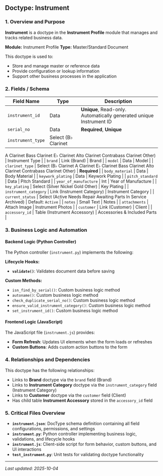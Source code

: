 ## Doctype: Instrument

### 1. Overview and Purpose

**Instrument** is a doctype in the **Instrument Profile** module that manages and tracks related business data.

**Module:** Instrument Profile
**Type:** Master/Standard Document

This doctype is used to:
- Store and manage master or reference data
- Provide configuration or lookup information
- Support other business processes in the application

### 2. Fields / Schema

| Field Name | Type | Description |
|------------|------|-------------|
| `instrument_id` | Data | **Unique**, Read-only. Automatically generated unique Instrument ID |
| `serial_no` | Data | **Required**, **Unique** |
| `instrument_type` | Select (B♭ Clarinet
A Clarinet
Bass Clarinet
E♭ Clarinet
Alto Clarinet
Contrabass Clarinet
Other) | Instrument Type |
| `brand` | Link (Brand) | Brand |
| `model` | Data | Model |
| `clarinet_type` | Select (B♭ Clarinet
A Clarinet
E♭ Clarinet
Bass Clarinet
Alto Clarinet
Contrabass Clarinet
Other) | **Required** |
| `body_material` | Data | Body Material |
| `keywork_plating` | Data | Keywork Plating |
| `pitch_standard` | Data | Pitch Standard |
| `year_of_manufacture` | Int | Year of Manufacture |
| `key_plating` | Select (Silver
Nickel
Gold
Other) | Key Plating |
| `instrument_category` | Link (Instrument Category) | Instrument Category |
| `current_status` | Select (Active
Needs Repair
Awaiting Parts
In Service
Archived) | Default: `Active` |
| `notes` | Small Text | Notes |
| `attachments` | Attach Image | Instrument Photos |
| `customer` | Link (Customer) | Client |
| `accessory_id` | Table (Instrument Accessory) | Accessories & Included Parts |

### 3. Business Logic and Automation

#### Backend Logic (Python Controller)

The Python controller (`instrument.py`) implements the following:

**Lifecycle Hooks:**
- **`validate()`**: Validates document data before saving

**Custom Methods:**
- `isn_find_by_serial()`: Custom business logic method
- `autoname()`: Custom business logic method
- `check_duplicate_serial_no()`: Custom business logic method
- `ensure_valid_instrument_category()`: Custom business logic method
- `set_instrument_id()`: Custom business logic method

#### Frontend Logic (JavaScript)

The JavaScript file (`instrument.js`) provides:

- **Form Refresh**: Updates UI elements when the form loads or refreshes
- **Custom Buttons**: Adds custom action buttons to the form

### 4. Relationships and Dependencies

This doctype has the following relationships:

- Links to **Brand** doctype via the `brand` field (Brand)
- Links to **Instrument Category** doctype via the `instrument_category` field (Instrument Category)
- Links to **Customer** doctype via the `customer` field (Client)
- Has child table **Instrument Accessory** stored in the `accessory_id` field

### 5. Critical Files Overview

- **`instrument.json`**: DocType schema definition containing all field configurations, permissions, and settings
- **`instrument.py`**: Python controller implementing business logic, validations, and lifecycle hooks
- **`instrument.js`**: Client-side script for form behavior, custom buttons, and UI interactions
- **`test_instrument.py`**: Unit tests for validating doctype functionality

---

*Last updated: 2025-10-04*
